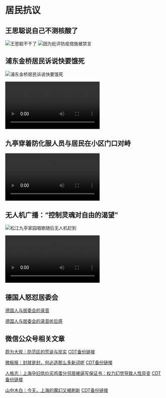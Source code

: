 # 居民抗议

## 王思聪说自己不测核酸了

![王思聪不干了](王思聪不干了.JPG)
![因为批评防疫措施被禁言](思聪被禁言.JPG)

## 浦东金桥居民诉说快要饿死

![浦东金桥居民诉说快要饿死](浦东金桥居民诉说快要饿死.PNG)

<video src="浦东金桥再不解决真的要饿死了.mp4"></video>

## 九亭穿着防化服人员与居民在小区门口对峙

<video src="九亭.mp4"></video>

## 无人机广播：“控制灵魂对自由的渴望”

![松江九亭家园唱歌随后无人机赶到](松江九亭家园唱歌随后无人机赶到.PNG)

<video src="无人机.控制灵魂对自由的渴望.mp4"></video>

## 德国人怒怼居委会

[德国人与居委会的录音](德国人与居委会的录音.mp4)

[德国人与居委会的录音听后感](德国人与居委会的录音听后感.md)

## 微信公众号相关文章

[蔚为大观｜防范区的荒诞与现实](https://mp.weixin.qq.com/s/JFvSF2XCm34U89qIc9TRkA) [CDT备份链接](https://chinadigitaltimes.net/chinese/680679.html)

[微板报｜封就是封，何必造那么多新词呢](https://mp.weixin.qq.com/s/gmcDqYOxJfeXvASg4Q6jzA) [CDT备份链接](https://chinadigitaltimes.net/chinese/679789.html)

[人格志｜上海孕妇低价买鸡蛋分邻居被逼写保证书：权力幻觉导致人性异变](https://mp.weixin.qq.com/s/tg53xSinCoyrGTlmMVg59w) [CDT备份链接](https://chinadigitaltimes.net/chinese/681092.html)

[山中木白｜今天，上海的魔幻又被刷新](https://mp.weixin.qq.com/s/e21T_ShuB2uktYjXvU-FtQ) [CDT备份链接](https://chinadigitaltimes.net/chinese/680952.html)
